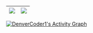 | <img align="center" src="https://github-readme-stats.vercel.app/api?username=yellowsae&show_icons=true&theme=buefy&hide=contribs&layout=compact&hide_border=true" /> | <img align="center" src="https://github-readme-stats.vercel.app/api/top-langs/?username=yellowsae&layout=compact&theme=buefy&hide_border=true" /> |
| ------------------------------------------------------------ | ------------------------------------------------------------ |


<!-- https://github.com/ashutosh00710/github-readme-activity-graph -->
<a href="https://github.com/ashutosh00710/github-readme-activity-graph"><img alt="DenverCoder1's Activity Graph" src="https://activity-graph.herokuapp.com/graph?username=yellowsae&bg_color=FFFFFF&color=409EFF&line=F85D7F&point=F85D7F&hide_border=true" /></a>
